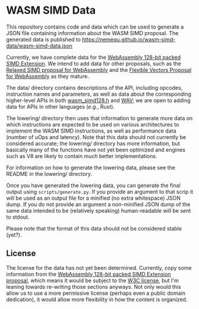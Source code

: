# WASM SIMD Data

This repository contains code and data which can be used to generate
a JSON file containing information about the WASM SIMD proposal.  The
generated data is published to
https://nemequ.github.io/wasm-simd-data/wasm-simd-data.json

Currently, we have complete data for the [WebAssembly 128-bit packed
SIMD Extension](https://github.com/WebAssembly/simd/blob/main/proposals/simd/SIMD.md).
We intend to add data for other proposals, such as the [Relaxed SIMD
proposal for WebAssembly](https://github.com/WebAssembly/relaxed-simd)
and the [Flexible Vectors Proposal for
WebAssembly](https://github.com/WebAssembly/flexible-vectors/) as they
mature.

The data/ directory contains descriptions of the API, including
opcodes, instruction names and parameters, as well as data about the
corresponding higher-level APIs in both
[wasm_simd128.h](https://github.com/llvm/llvm-project/blob/main/clang/lib/Headers/wasm_simd128.h)
and [WAV](https://github.com/nemequ/wav); we are open to adding data
for APIs in other languages (*e.g.*, Rust).

The lowering/ directory then uses that information to generate more
data on which instructions are expected to be used on various
architectures to implement the WASM SIMD instructions, as well as
performance data (number of uOps and latency).  Note that this data
should not currently be considered accurate; the lowering/ directory
has more  information, but basically many of the functions have not
yet been optimized and engines such as V8 are likely to contain *much*
better implementations.

For information on how to generate the lowering data, please see the
README in the lowering/ directory.

Once you have generated the lowering data, you can generate the final
output using `scripts/generate.py`.  If you provide an argument to that
scrip it will be used as an output file for a minified (no extra
whitespace) JSON dump.  If you do not provide an argument a
non-minified JSON dump of the same data intended to be (relatively
speaking) human-readable will be sent to stdout.

Please note that the format of this data should not be considered
stable (yet?).

## License

The license for the data has not yet been determined.  Currently, copy
some information from the [WebAssembly 128-bit packed SIMD Extension
proposal](https://github.com/WebAssembly/simd/blob/main/proposals/simd/SIMD.md),
which means it would be subject to the [W3C
license](https://github.com/WebAssembly/simd/blob/main/document/core/LICENSE),
but I'm leaning towards re-writing those sections anyways.  Not only
would this allow us to use a more permissive license (perhaps even
a public domain dedication), it would allow more flexibility in how the
content is organized.
